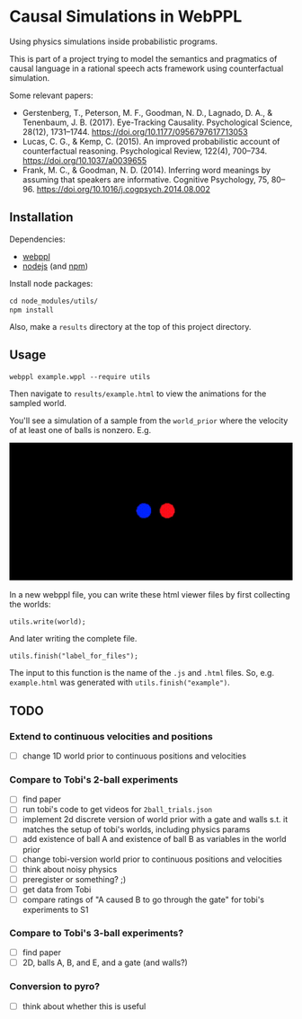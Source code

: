 # Causal Simulations in WebPPL

Using physics simulations inside probabilistic programs.

This is part of a project trying to model the semantics and pragmatics of causal language in a rational speech acts framework using counterfactual simulation.

Some relevant papers:

* Gerstenberg, T., Peterson, M. F., Goodman, N. D., Lagnado, D. A., & Tenenbaum, J. B. (2017). Eye-Tracking Causality. Psychological Science, 28(12), 1731–1744. https://doi.org/10.1177/0956797617713053
* Lucas, C. G., & Kemp, C. (2015). An improved probabilistic account of counterfactual reasoning. Psychological Review, 122(4), 700–734. https://doi.org/10.1037/a0039655
* Frank, M. C., & Goodman, N. D. (2014). Inferring word meanings by assuming that speakers are informative. Cognitive Psychology, 75, 80–96. https://doi.org/10.1016/j.cogpsych.2014.08.002

## Installation

Dependencies:

* [webppl](http://webppl.org/)
* [nodejs](https://nodejs.org/en/) (and [npm](https://www.npmjs.com/))

Install node packages:

```
cd node_modules/utils/
npm install
```

Also, make a `results` directory at the top of this project directory.

## Usage

```
webppl example.wppl --require utils
```

Then navigate to `results/example.html` to view the animations for the sampled world.

You'll see a simulation of a sample from the `world_prior` where the velocity of at least one of balls is nonzero. E.g.

![gif](img/collision.gif)

In a new webppl file, you can write these html viewer files by first collecting the worlds:

```
utils.write(world);
```

And later writing the complete file.

```
utils.finish("label_for_files");
```

The input to this function is the name of the `.js` and `.html` files. So, e.g. `example.html` was generated with `utils.finish("example")`.

## TODO

### Extend to continuous velocities and positions

* [ ] change 1D world prior to continuous positions and velocities

### Compare to Tobi's 2-ball experiments

* [ ] find paper
* [ ] run tobi's code to get videos for `2ball_trials.json`
* [ ] implement 2d discrete version of world prior with a gate and walls s.t. it matches the setup of tobi's worlds, including physics params
* [ ] add existence of ball A and existence of ball B as variables in the world prior
* [ ] change tobi-version world prior to continuous positions and velocities
* [ ] think about noisy physics
* [ ] preregister or something? ;)
* [ ] get data from Tobi
* [ ] compare ratings of "A caused B to go through the gate" for tobi's experiments to S1

### Compare to Tobi's 3-ball experiments?

* [ ] find paper
* [ ] 2D, balls A, B, and E, and a gate (and walls?)

### Conversion to pyro?

* [ ] think about whether this is useful
